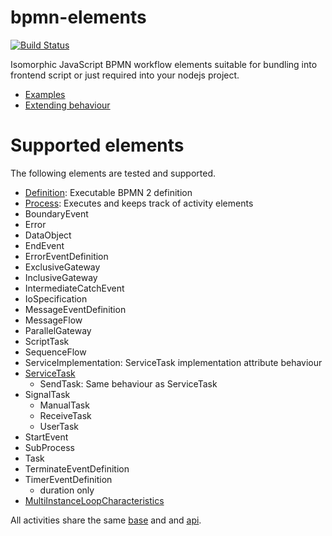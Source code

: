 bpmn-elements
=============

[![Build Status](https://travis-ci.org/paed01/bpmn-elements.svg?branch=master)](https://travis-ci.org/paed01/bpmn-elements)

Isomorphic JavaScript BPMN workflow elements suitable for bundling into frontend script or just required into your nodejs project.

- [Examples](/docs/Examples.md)
- [Extending behaviour](/docs/Extend.md)

# Supported elements

The following elements are tested and supported.

- [Definition](/docs/Definition.md): Executable BPMN 2 definition
- [Process](/docs/Process.md): Executes and keeps track of activity elements
- BoundaryEvent
- Error
- DataObject
- EndEvent
- ErrorEventDefinition
- ExclusiveGateway
- InclusiveGateway
- IntermediateCatchEvent
- IoSpecification
- MessageEventDefinition
- MessageFlow
- ParallelGateway
- ScriptTask
- SequenceFlow
- ServiceImplementation: ServiceTask implementation attribute behaviour
- [ServiceTask](/docs/ServiceTask.md)
  - SendTask: Same behaviour as ServiceTask
- SignalTask
  - ManualTask
  - ReceiveTask
  - UserTask
- StartEvent
- SubProcess
- Task
- TerminateEventDefinition
- TimerEventDefinition
  - duration only
- [MultiInstanceLoopCharacteristics](/docs/MultiInstanceLoopCharacteristics.md)

All activities share the same [base](/docs/Activity.md) and and [api](/docs/SharedApi.md).
